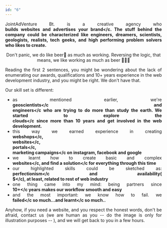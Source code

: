 ```yaml
---
id: "6"
---
```


<style>
c{
  color: var(--accent-color);
  display: inline-block;
  font-weight: 700;
}
centered{
  text-align:center;
}
justify{
  text-align:justify;
}
    Img{
      border: solid 1px #fff;
    }
    Img:hover{
      border: solid 2px var(--accent-color);
    }

 </style>

<justify>

JointAdVenture Bt. is a creative agency who <c>builds websites and advertises your brand</c. The stuff behind the company could be characterized like engineers, dreamers, scientists, geologists, realists, tech geeks, and high performing problem solvers who likes to create.  

<center>  Don't panic, we do like beer🍻 as much as working. Reversing the logic, that means, we like working as much as beer 🍺👨‍💻  </center>  


Reading the first 2 sentences, you might be wondering about the lack of enumerating our awards, qualifications and 10+ years experience in the web development industry, and you might be right. We don't have that.  
 
Our skill set is different: 

- as mentioned earlier, we're <c>geoscientists</c and <c>engineers</c who are trying to do more than study the earth. We started to explore the <c>clouds</c since more than 10 years and get involved in the web development. 
- this way we earned experience in creating <c>webshops</c, <c>websites</c, <c>portals</c, <c>marketing campaigns</c on instagram, facebook and google    
- we learnt how to create basic and complex <c>websites</c, and find a <c>solution</c for everything through this time    
- our highlighted skills could be sketched as: <c>perfectionism</c and availability(<c>$</c), at least, related to rest of web industry    
- one thing came into my mind: being partners since <c>10+</c years makes our workflow smooth and easy
- and the most important: we know how to fail. we <c>failed</c so much...and <c>learnt</c so much..  

Anyhow, if you need a website, and you respect the honest words, don't be afraid, contact us (we are human as you -- do the image is only for illustration purposes -- ), and we will get back to you in a few hours. 

</justify>
